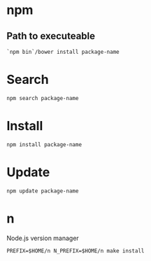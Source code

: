 # npm

## Path to executeable

    `npm bin`/bower install package-name

# Search

    npm search package-name

# Install

    npm install package-name

# Update

    npm update package-name

# n

Node.js version manager

    PREFIX=$HOME/n N_PREFIX=$HOME/n make install
